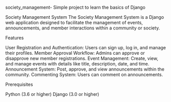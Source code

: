 society_management-
Simple project to learn the basics of Django

Society Management System
The Society Management System is a Django web application designed to facilitate the management of events, announcements, and member interactions within a community or society.


Features

User Registration and Authentication: Users can sign up, log in, and manage their profiles.
Member Approval Workflow: Admins can approve or disapprove new member registrations.
Event Management: Create, view, and manage events with details like title, description, date, and time.
Announcement System: Post, approve, and view announcements within the community.
Commenting System: Users can comment on announcements.


Prerequisites

Python (3.6 or higher)
Django (3.0 or higher)

